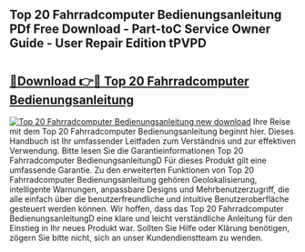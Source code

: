 ## Top 20 Fahrradcomputer Bedienungsanleitung PDf Free Download - Part-toC Service Owner Guide - User Repair Edition tPVPD

# <h2><a href="http://df544f.blite.top/?on=Top+20+Fahrradcomputer+Bedienungsanleitung">🔗Download 👉🔴 Top 20 Fahrradcomputer Bedienungsanleitung</a></h2>

[![Top 20 Fahrradcomputer Bedienungsanleitung new download](https://i.imgur.com/lujVjoI.png)](http://df544f.blite.top/?on=Top+20+Fahrradcomputer+Bedienungsanleitung)
Ihre Reise mit dem Top 20 Fahrradcomputer Bedienungsanleitung beginnt hier. Dieses Handbuch ist Ihr umfassender Leitfaden zum Verständnis und zur effektiven Verwendung. Bitte lesen Sie die Garantieinformationen Top 20 Fahrradcomputer BedienungsanleitungD Für dieses Produkt gilt eine umfassende Garantie. Zu den erweiterten Funktionen von Top 20 Fahrradcomputer Bedienungsanleitung gehören Geolokalisierung, intelligente Warnungen, anpassbare Designs und Mehrbenutzerzugriff, die alle einfach über die benutzerfreundliche und intuitive Benutzeroberfläche gesteuert werden können. Wir hoffen, dass das Top 20 Fahrradcomputer BedienungsanleitungD eine klare und leicht verständliche Anleitung für den Einstieg in Ihr neues Produkt war. Sollten Sie Hilfe oder Klärung benötigen, zögern Sie bitte nicht, sich an unser Kundendienstteam zu wenden.
